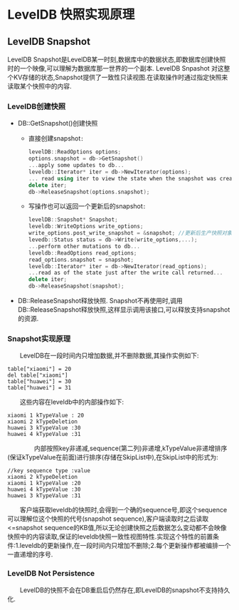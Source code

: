 # LevelDB 快照实现原理

## LevelDB Snapshot

LevelDB Snapshot是LevelDB某一时刻,数据库中的数据状态,即数据库创建快照时的一个映像,可以理解为数据库那一世界的一个副本.
LevelDB Snpashot 对这整个KV存储的状态,Snapshot提供了一致性只读视图.在读取操作时通过指定快照来读取某个快照中的内容.

### LevelDB创建快照

* DB::GetSnapshot()创建快照

  * 直接创建snapshot`:`

    ```c++
    levelDB::ReadOptions options;
    options.snapshot = db->GetSnapshot()
    ...apply some updates to db...
    leveldb::Iterator* iter = db->NewIterator(options);
    ... read using iter to view the state when the snapshot was created...
    delete iter;
    db->ReleaseSnapshot(options.snapshot);
    ```

  * 写操作也可以返回一个更新后的snapshot`:`

    ```C++
    levelDB::Snapshot* Snapshot;
    leveldb::WriteOptions write_options;
    write_options.post_write_snapshot = &snapshot; //更新后生产快照对象
    levedb::Status status = db->Write(write_options,...);
    ...perform other mutations to db...
    leveldb::ReadOptions read_options;
    read_options.snapshot = snapshot;
    leveldb::Iterator* iter = db->NewIterator(read_options);
    ...read as of the state just after the write call returned...
    delete iter;
    db->ReleaseSnapshot(snapshot);
    ```

* DB::ReleaseSnapshot释放快照.
Snapshot不再使用时,调用DB::ReleaseSnapshot释放快照,这样显示调用该接口,可以释放支持snapshot的资源.

### Snapshot实现原理

&emsp;&emsp;LevelDB在一段时间内只增加数据,并不删除数据,其操作实例如下:

   ```shell
   table["xiaomi"] = 20
   del table["xiaomi"]
   table["huawei"] = 30
   table["huawei"] = 31
   ```

&emsp;&emsp;这些内容在leveldb中的内部操作如下:

   ```shell
   xiaomi 1 kTypeValue : 20
   xiaomi 2 kTypeDeletion
   huawei 3 kTypeValue :30
   huawei 4 kTypeValue :31
   ```
　　
&emsp;&emsp;内部按照key非递减,sequence(第二列)非递增,kTypeValue非递增排序(保证kTypeValue在前面)进行排序(存储在SkipList中),在SkipList中的形式为:

   ```shell
   //key sequence type :value
   xiaomi 2 kTypeDeletion
   xiaomi 1 kTypeValue :20
   huawei 4 kTypeValue :30
   huawei 3 kTypeValue :31
   ```
  
&emsp;&emsp;客户端获取leveldb的快照时,会得到一个确的sequence号,即这个sequence可以理解位这个快照的代号(snapshot sequence),客户端读取时之后读取<=snapshot sequence的KB值,所以无论创建快照之后数据怎么变动都不会映像快照中的内容读取,保证的leveldb快照一致性视图特性.实现这个特性的前置条件:1.leveldb的更新操作,在一段时间内只增加不删除;2.每个更新操作都被编排一个一直递增的序号.

### LevelDB Not Persistence

&emsp;&emsp;LevelDB的快照不会在DB重启后仍然存在,即LevelDB的snapshot不支持持久化.
